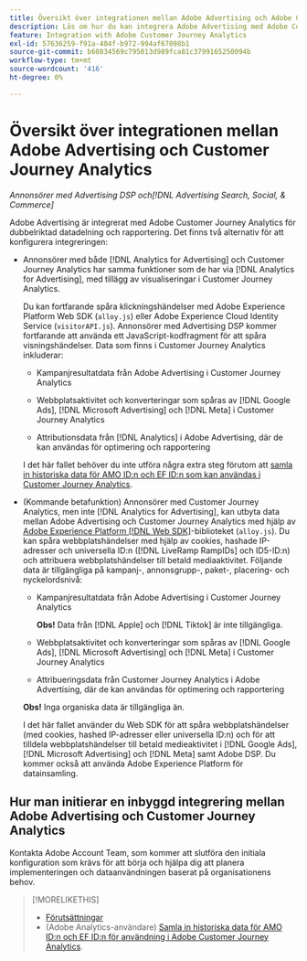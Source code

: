 ```yaml
---
title: Översikt över integrationen mellan Adobe Advertising och Adobe Customer Journey Analytics
description: Läs om hur du kan integrera Adobe Advertising med Adobe Customer Journey Analytics.
feature: Integration with Adobe Customer Journey Analytics
exl-id: 57636259-f91a-404f-b972-994af67098b1
source-git-commit: b60834569c795013d989fca81c3799165250094b
workflow-type: tm+mt
source-wordcount: '416'
ht-degree: 0%

---
```


# Översikt över integrationen mellan Adobe Advertising och Customer Journey Analytics

<!-- title? If I change, change refs throughout -->

*Annonsörer med Advertising DSP och[!DNL Advertising Search, Social, & Commerce]*

Adobe Advertising är integrerat med Adobe Customer Journey Analytics för dubbelriktad datadelning och rapportering. Det finns två alternativ för att konfigurera integreringen:

* Annonsörer med både [!DNL Analytics for Advertising] och Customer Journey Analytics har samma funktioner som de har via [!DNL Analytics for Advertising], med tillägg av visualiseringar i Customer Journey Analytics.

  Du kan fortfarande spåra klickningshändelser med Adobe Experience Platform Web SDK (`alloy.js`) eller Adobe Experience Cloud Identity Service (`visitorAPI.js`). Annonsörer med Advertising DSP kommer fortfarande att använda ett JavaScript-kodfragment för att spåra visningshändelser. Data som finns i Customer Journey Analytics inkluderar:

   * Kampanjresultatdata från Adobe Advertising i Customer Journey Analytics

   * Webbplatsaktivitet och konverteringar som spåras av [!DNL Google Ads], [!DNL Microsoft Advertising] och [!DNL Meta] i Customer Journey Analytics

   * Attributionsdata från [!DNL Analytics] i Adobe Advertising, där de kan användas för optimering och rapportering

  I det här fallet behöver du inte utföra några extra steg förutom att [samla in historiska data för AMO ID:n och EF ID:n som kan användas i Customer Journey Analytics](/help/integrations/analytics/rvars-to-evars.md).

* (Kommande betafunktion) Annonsörer med Customer Journey Analytics, men inte [!DNL Analytics for Advertising], kan utbyta data mellan Adobe Advertising och Customer Journey Analytics med hjälp av [ Adobe Experience Platform [!DNL Web SDK]](https://experienceleague.adobe.com/docs/experience-platform/edge/home.html)-biblioteket (`alloy.js`). Du kan spåra webbplatshändelser med hjälp av cookies, hashade IP-adresser och universella ID:n ([!DNL LiveRamp RampIDs] och ID5-ID:n) och attribuera webbplatshändelser till betald mediaaktivitet. Följande data är tillgängliga på kampanj-, annonsgrupp-, paket-, placering- och nyckelordsnivå:

   * Kampanjresultatdata från Adobe Advertising i Customer Journey Analytics

     **Obs!** Data från [!DNL Apple] och [!DNL Tiktok] är inte tillgängliga.

   * Webbplatsaktivitet och konverteringar som spåras av [!DNL Google Ads], [!DNL Microsoft Advertising] och [!DNL Meta] i Customer Journey Analytics

   * Attribueringsdata från Customer Journey Analytics i Adobe Advertising, där de kan användas för optimering och rapportering

  **Obs!** Inga organiska data är tillgängliga än.

  I det här fallet använder du Web SDK för att spåra webbplatshändelser (med cookies, hashed IP-adresser eller universella ID:n) och för att tilldela webbplatshändelser till betald medieaktivitet i [!DNL Google Ads], [!DNL Microsoft Advertising] och [!DNL Meta] samt Adobe DSP. Du kommer också att använda Adobe Experience Platform för datainsamling.

## Hur man initierar en inbyggd integrering mellan Adobe Advertising och Customer Journey Analytics

Kontakta Adobe Account Team, som kommer att slutföra den initiala konfiguration som krävs för att börja och hjälpa dig att planera implementeringen och dataanvändningen baserat på organisationens behov.

>[!MORELIKETHIS]
>
>* [Förutsättningar](prerequisites.md)
>* (Adobe Analytics-användare) [Samla in historiska data för AMO ID:n och EF ID:n för användning i Adobe Customer Journey Analytics](/help/integrations/analytics/rvars-to-evars.md).
